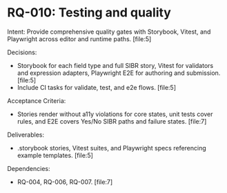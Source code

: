 # RQ-010: Testing and quality

Intent:
Provide comprehensive quality gates with Storybook, Vitest, and Playwright across editor and runtime paths. [file:5]

Decisions:
- Storybook for each field type and full SIBR story, Vitest for validators and expression adapters, Playwright E2E for authoring and submission. [file:5]
- Include CI tasks for validate, test, and e2e flows. [file:5]

Acceptance Criteria:
- Stories render without a11y violations for core states, unit tests cover rules, and E2E covers Yes/No SIBR paths and failure states. [file:7]

Deliverables:
- .storybook stories, Vitest suites, and Playwright specs referencing example templates. [file:5]

Dependencies:
- RQ-004, RQ-006, RQ-007. [file:7]
